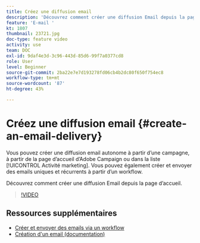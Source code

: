 ```yaml
---
title: Créez une diffusion email
description: 'Découvrez comment créer une diffusion Email depuis la page d’accueil. '
feature: 'E-mail '
kt: 1807
thumbnail: 23721.jpg
doc-type: feature video
activity: use
team: DOC
exl-id: 9daf4e3d-3c96-443d-85d6-99f7a0377cd8
role: User
level: Beginner
source-git-commit: 2ba22e7e7d193278fd06cb4b2dc80f650f754ec8
workflow-type: tm+mt
source-wordcount: '87'
ht-degree: 43%

---
```


# Créez une diffusion email {#create-an-email-delivery}

Vous pouvez créer une diffusion email autonome à partir d’une campagne, à partir de la page d’accueil d’Adobe Campaign ou dans la liste [!UICONTROL Activité marketing]. Vous pouvez également créer et envoyer des emails uniques et récurrents à partir d’un workflow.

Découvrez comment créer une diffusion Email depuis la page d’accueil.

>[!VIDEO](https://video.tv.adobe.com/v/23721?quality=12)

## Ressources supplémentaires

* [Créer et envoyer des emails via un workflow](/help/communication-channels/email/create-and-send-emails-via-workflow.md)
* [Création d&#39;un email (documentation)](https://experienceleague.adobe.com/docs/campaign-standard/using/communication-channels/email-messages/creating-an-email.html?lang=en)
